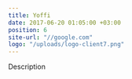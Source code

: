```yaml
---
title: Yoffi
date: 2017-06-20 01:05:00 +03:00
position: 6
site-url: "//google.com"
logo: "/uploads/logo-client7.png"
---
```


Description